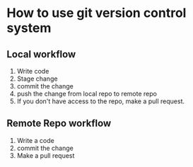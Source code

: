 # How to use git version control system

## Local workflow
1. Write code
2. Stage change
3. commit the change
4. push the change from local repo to remote repo
5. If you don't have access to the repo, make a pull request.

## Remote Repo workflow
1. Write a code
2. commit the change
3. Make a pull request